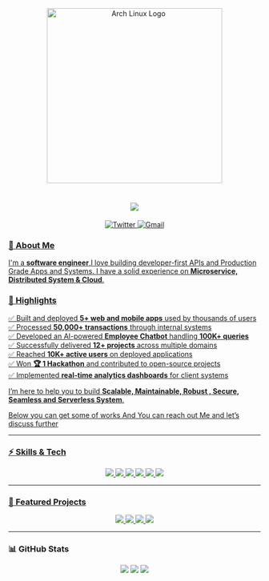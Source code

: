 
<div align="center">
  <a href="https://archlinux.org/">
    <img src="https://www.vectorlogo.zone/logos/archlinux/archlinux-ar21.svg" alt="Arch Linux Logo" width="350"/>
  </a>
</div>

<h1 align="center">
  <img src="https://readme-typing-svg.herokuapp.com?font=Fira+Code&size=40&duration=2500&pause=1000&color=F70089&center=true&vCenter=true&width=1000&lines=Sup!+%F0%9F%91%8B;I'm+Natnael+Asnake;a+Software+Engineer;Backend+Developer;Building+High+Performance+Applications"/>
</h1>

<p align="center">
  <a href="https://https://x.com/NatnaelAsn12334" target="_blank">
    <img alt="Twitter" src="https://img.shields.io/badge/Twitter-1DA1F2?style=for-the-badge&logo=twitter&logoColor=white"/>
  </a>
  <a href="mailto:nasnake7@gmail.com">
    <img alt="Gmail" src="https://img.shields.io/badge/Gmail-D14836?style=for-the-badge&logo=gmail&logoColor=white"/>
  </

<!-- ==================== About Me ==================== -->
### 👋 About Me
I'm a **software engineer**,I love building developer-first APIs and Production Grade Apps and
Systems. I have a solid experience on **Microservice, Distributed System & Cloud**.

### 🌟 Highlights 

<p align="left">
  
  ✅ Built and deployed **5+ web and mobile apps** used by thousands of users<br>
  ✅ Processed **50,000+ transactions** through internal systems<br>
  ✅ Developed an AI-powered **Employee Chatbot** handling **100K+ queries**<br>
  ✅ Successfully delivered **12+ projects** across multiple domains<br>
  ✅ Reached **10K+ active users** on deployed applications<br>
  ✅ Won **🏆 1 Hackathon** and contributed to open-source projects<br>
  ✅ Implemented **real-time analytics dashboards** for client systems<br>
</p>

I’m here to help you to build **Scalable, Maintainable, Robust , Secure, Seamless and Serverless System**.

Below you can get some of works And You can reach out Me and let’s discuss further  

---


<!-- ==================== Skills ==================== -->
### ⚡ Skills & Tech
<p align="center">
  <img src="https://img.shields.io/badge/Go-00ADD8?style=for-the-badge&logo=go&logoColor=white" />
  <img src="https://img.shields.io/badge/Python-3776AB?style=for-the-badge&logo=python&logoColor=white" />
  <img src="https://img.shields.io/badge/JavaScript-F7DF1E?style=for-the-badge&logo=javascript&logoColor=black" />
  <img src="https://img.shields.io/badge/Node.js-339933?style=for-the-badge&logo=node.js&logoColor=white" />
  <img src="https://img.shields.io/badge/Docker-2496ED?style=for-the-badge&logo=docker&logoColor=white" />
  <img src="https://img.shields.io/badge/Git-F05032?style=for-the-badge&logo=git&logoColor=white" />
</p>

---

<!-- ==================== Projects ==================== -->
### 🚀 Featured Projects
<p align="center">
  <a href="https://github.com/Chesblaw/go-load-balancer" target="_blank">
    <img src="https://img.shields.io/badge/Go_Load_Balancer-00ADD8?style=for-the-badge&logo=go&logoColor=white"/>
  </a>
  <a href="https://github.com/Chesblaw/Langchain-Tgbot" target="_blank">
    <img src="https://img.shields.io/badge/Employee_Chatbot-AI?style=for-the-badge&logo=python&logoColor=white"/>
  </a>
  <a href="https://github.com/Chesblaw/Scentopia-Backend" target="_blank">
    <img src="https://img.shields.io/badge/Perfume_Site-339933?style=for-the-badge&logo=node.js&logoColor=white"/>
  </a>
    <a href="https://github.com/Chesblaw/surplus-supper" target="_blank">
    <img src="https://img.shields.io/badge/surplus-supper-00ADD8?style=for-the-badge&logo=go&logoColor=white"/>
  </a>
</p>

---


<!-- ==================== Stats ==================== -->
### 📊 GitHub Stats
<p align="center">
  <img src="https://github-readme-stats.vercel.app/api?username=Chesblaw&show_icons=true&theme=radical" />
  <img src="https://github-readme-stats.vercel.app/api/top-langs/?username=Chesblaw&layout=compact&theme=radical" />
  <img src="https://github-readme-streak-stats.herokuapp.com/?user=Chesblaw&theme=radical" />
</p>



